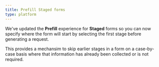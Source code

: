 ```yaml
---
title: Prefill Staged forms
type: platform
---
```


We've updated the **Prefill** experience for **Staged** forms so you can now specify where the form will start by selecting the first stage before generating a request.

This provides a mechansim to skip earlier stages in a form on a case-by-case basis where that information has already been collected or is not required.